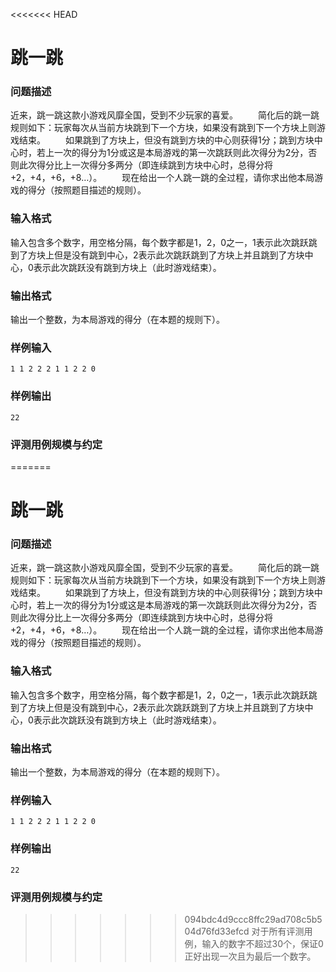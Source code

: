 <<<<<<< HEAD
# 跳一跳



### 问题描述

近来，跳一跳这款小游戏风靡全国，受到不少玩家的喜爱。
　　简化后的跳一跳规则如下：玩家每次从当前方块跳到下一个方块，如果没有跳到下一个方块上则游戏结束。
　　如果跳到了方块上，但没有跳到方块的中心则获得1分；跳到方块中心时，若上一次的得分为1分或这是本局游戏的第一次跳跃则此次得分为2分，否则此次得分比上一次得分多两分（即连续跳到方块中心时，总得分将+2，+4，+6，+8…）。
　　现在给出一个人跳一跳的全过程，请你求出他本局游戏的得分（按照题目描述的规则）。



### 输入格式

输入包含多个数字，用空格分隔，每个数字都是1，2，0之一，1表示此次跳跃跳到了方块上但是没有跳到中心，2表示此次跳跃跳到了方块上并且跳到了方块中心，0表示此次跳跃没有跳到方块上（此时游戏结束）。



### 输出格式

输出一个整数，为本局游戏的得分（在本题的规则下）。



### 样例输入

```
1 1 2 2 2 1 1 2 2 0
```



### 样例输出

```
22
```



### 评测用例规模与约定

=======
# 跳一跳



### 问题描述

近来，跳一跳这款小游戏风靡全国，受到不少玩家的喜爱。
　　简化后的跳一跳规则如下：玩家每次从当前方块跳到下一个方块，如果没有跳到下一个方块上则游戏结束。
　　如果跳到了方块上，但没有跳到方块的中心则获得1分；跳到方块中心时，若上一次的得分为1分或这是本局游戏的第一次跳跃则此次得分为2分，否则此次得分比上一次得分多两分（即连续跳到方块中心时，总得分将+2，+4，+6，+8…）。
　　现在给出一个人跳一跳的全过程，请你求出他本局游戏的得分（按照题目描述的规则）。



### 输入格式

输入包含多个数字，用空格分隔，每个数字都是1，2，0之一，1表示此次跳跃跳到了方块上但是没有跳到中心，2表示此次跳跃跳到了方块上并且跳到了方块中心，0表示此次跳跃没有跳到方块上（此时游戏结束）。



### 输出格式

输出一个整数，为本局游戏的得分（在本题的规则下）。



### 样例输入

```
1 1 2 2 2 1 1 2 2 0
```



### 样例输出

```
22
```



### 评测用例规模与约定

>>>>>>> 094bdc4d9ccc8ffc29ad708c5b504d76fd33efcd
对于所有评测用例，输入的数字不超过30个，保证0正好出现一次且为最后一个数字。